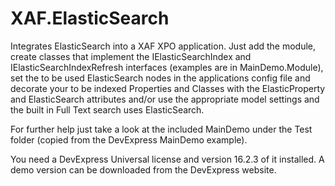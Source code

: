 # XAF.ElasticSearch
Integrates ElasticSearch into a XAF XPO application.
Just add the module, create classes that implement the IElasticSearchIndex and IElasticSearchIndexRefresh interfaces (examples are in MainDemo.Module), set the to be used ElasticSearch nodes in the applications config file and decorate your to be indexed Properties and Classes with the ElasticProperty and ElasticSearch attributes and/or use the appropriate model settings and the built in Full Text search uses ElasticSearch.

For further help just take a look at the included MainDemo under the Test folder (copied from the DevExpress MainDemo example).

You need a DevExpress Universal license and version 16.2.3 of it installed. A demo version can be downloaded from the DevExpress website.
